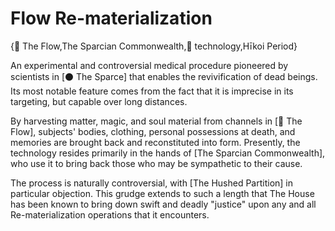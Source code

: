 # Flow Re-materialization

{🌌 The Flow,The Sparcian Commonwealth,🔧 technology,Hīkoi Period}

An experimental and controversial medical procedure pioneered by scientists in [⚫ The Sparce] that enables the revivification of dead beings. Its most notable feature comes from the fact that it is imprecise in its targeting, but capable over long distances.

By harvesting matter, magic, and soul material from channels in [🌌 The Flow], subjects' bodies, clothing, personal possessions at death, and memories are brought back and reconstituted into form. Presently, the technology resides primarily in the hands of [The Sparcian Commonwealth], who use it to bring back those who may be sympathetic to their cause.

The process is naturally controversial, with [The Hushed Partition] in particular objection. This grudge extends to such a length that The House has been known to bring down swift and deadly "justice" upon any and all Re-materialization operations that it encounters. 